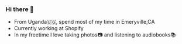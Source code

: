 ### Hi there 👋

- From Uganda🇺🇬, spend most of my time in Emeryville,CA
- Currently working at Shopify
- In my freetime I love taking photos📷 and listening to audiobooks📚

<!--
**JamesMura/jamesmura** is a ✨ _special_ ✨ repository because its `README.md` (this file) appears on your GitHub profile.

Here are some ideas to get you started:

- 🔭 I’m currently working on ...
- 🌱 I’m currently learning ...
- 👯 I’m looking to collaborate on ...
- 🤔 I’m looking for help with ...
- 💬 Ask me about ...
- 📫 How to reach me: ...
- 😄 Pronouns: ...
- ⚡ Fun fact: ...
-->
